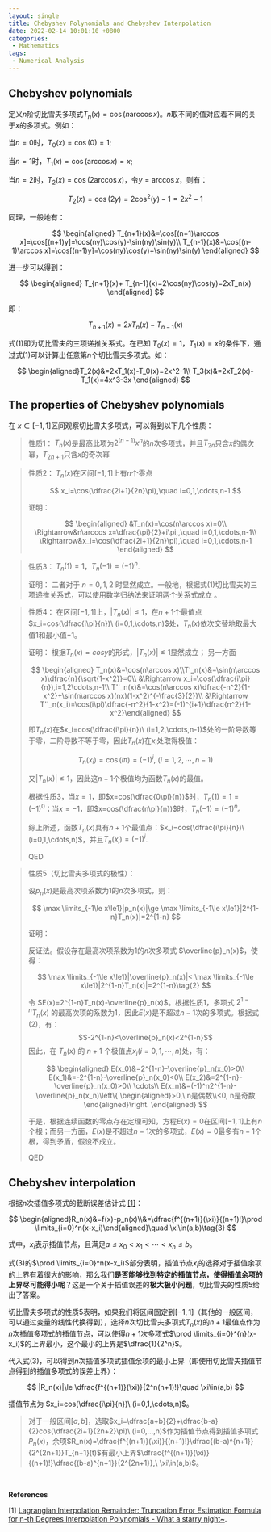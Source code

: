```yaml
---
layout: single
title: Chebyshev Polynomials and Chebyshev Interpolation
date: 2022-02-14 10:01:10 +0800
categories: 
 - Mathematics
tags: 
 - Numerical Analysis
---
```




## Chebyshev polynomials

定义$n$阶切比雪夫多项式$T_n(x)=\cos(n\arccos x)$。$n$取不同的值对应着不同的关于$x$的多项式。例如：

当$n=0$时，$T_0(x)=\cos(0)=1$;

当$n=1$时，$T_1(x)=\cos(\arccos x)=x$;

当$n=2$时，$T_2(x)=\cos(2\arccos x)$，令$y=\arccos x$，则有：

$$
T_2(x)=\cos(2y)=2\cos^2(y)-1=2x^2-1
$$

同理，一般地有：

$$
\begin{aligned}
 T_{n+1}(x)&=\cos[(n+1)\arccos x]=\cos[(n+1)y]=\cos(ny)\cos(y)-\sin(ny)\sin(y)\\
 T_{n-1}(x)&=\cos[(n-1)\arccos x]=\cos[(n-1)y]=\cos(ny)\cos(y)+\sin(ny)\sin(y)
 \end{aligned}
$$

进一步可以得到：

$$
\begin{aligned}
 T_{n+1}(x)+ T_{n-1}(x)=2\cos(ny)\cos(y)=2xT_n(x)
\end{aligned}
$$

即：

$$
T_{n+1}(x)=2xT_n(x)-T_{n-1}(x)\tag{1}
$$

式(1)即为切比雪夫的三项递推关系式。在已知 $T_0(x)=1$，$T_1(x)=x$的条件下，通过式(1)可以计算出任意第$n$个切比雪夫多项式。如：

$$
\begin{aligned}T_2(x)&=2xT_1(x)-T_0(x)=2x^2-1\\
T_3(x)&=2xT_2(x)-T_1(x)=4x^3-3x
\end{aligned}
$$

## The properties of Chebyshev polynomials

在 $x\in [-1,1]$区间观察切比雪夫多项式，可以得到以下几个性质：

>性质1：
>$T_n(x)$是最高此项为$2^{(n-1)}x^n$的$n$次多项式，并且$T_{2n}$只含$x$的偶次幂，$T_{2n+1}$只含$x$的奇次幂



>性质2：
>$T_n(x)$在区间$[-1, 1]$上有$n$个零点
>
>$$
>x_i=\cos(\dfrac{2i+1}{2n}\pi),\quad i=0,1,\cdots,n-1
>$$
>
>证明：
>
>$$
>\begin{aligned}
>&T_n(x)=\cos(n\arccos x)=0\\
>\Rightarrow&n\arccos x=\dfrac{\pi}{2}+i\pi,,\quad i=0,1,\cdots,n-1\\
>\Rightarrow&x_i=\cos(\dfrac{2i+1}{2n}\pi),\quad i=0,1,\cdots,n-1
>\end{aligned}
>$$
>



> 性质3：
> $T_n(1)=1$，$T_n(-1)=(-1)^n$.
>
> 
>
> 证明：
> 二者对于 $n=0,1,2$ 时显然成立。一般地，根据式(1)切比雪夫的三项递推关系式，可以使用数学归纳法来证明两个关系式成立 。 



>性质4：
>在区间$[-1,1]$上，$|T_n(x)|\le1$，在$n+1$个最值点$x_i=cos(\dfrac{i\pi}{n})\ (i=0,1,\cdots,n)$处，$T_n(x)$依次交替地取最大值$1$和最小值$-1$。
>
>证明：
>根据$T_n(x)=cosy$的形式，$|T_n(x)|\le1$显然成立；
>另一方面
>
>$$
>\begin{aligned}
>T_n(x)&=\cos(n\arccos x)\\T'_n(x)&=\sin(n\arccos x)\dfrac{n}{\sqrt{1-x^2}}=0\\ &\Rightarrow x_i=\cos(\dfrac{i\pi}{n}),i=1,2\cdots,n-1\\
>T''_n(x)&=\cos(n\arccos x)\dfrac{-n^2}{1-x^2}+\sin(n\arccos x)(nx)(1-x^2)^{-\frac{3}{2}}\\ &\Rightarrow T''_n(x_i)=\cos(i\pi)\dfrac{-n^2}{1-x^2}=(-1)^{i+1}\dfrac{n^2}{1-x^2}\end{aligned}
>$$
>
>即$T_n(x)$在$x_i=cos(\dfrac{i\pi}{n})\ (i=1,2,\cdots,n-1)$处的一阶导数等于零，二阶导数不等于零，因此$T_n(x)$在$x_i$处取得极值：
>
>$$T_n(x_i)=\cos(i\pi)=(-1)^i,\ (i=1,2,\cdots,n-1)$$
>
>又$\vert T_n(x)\vert\le 1$，因此这$n-1$个极值均为函数$T_n(x)$的最值。
>
>根据性质3，当$x=1$，即$x=cos(\dfrac{0\pi}{n})$时，$T_n(1)=1=(-1)^0$；当$x=-1$，即$x=cos(\dfrac{n\pi}{n})$时，$T_n(-1)=(-1)^n$。
>
>综上所述，函数$T_n(x)$具有$n+1$个最值点：$x_i=cos(\dfrac{i\pi}{n})\ (i=0,1,\cdots,n)$，并且$T_n(x_i)=(-1)^i$.
>
>QED



>性质5（切比雪夫多项式的极性）：
>
>设$p_n(x)$是最高次项系数为1的$n$次多项式，则：
>
>$$
>\max \limits_{-1\le x\le1}|p_n(x)|\ge \max \limits_{-1\le x\le1}|2^{1-n}T_n(x)|=2^{1-n}
>$$
>
>
>
>证明：
>
>反证法。假设存在最高次项系数为1的$n$次多项式 $\overline{p}_n(x)$，使得：
>
>$$
>\max \limits_{-1\le x\le1}|\overline{p}_n(x)|< \max \limits_{-1\le x\le1}|2^{1-n}T_n(x)|=2^{1-n}\tag{2}
>$$
>
>令 $E(x)=2^{1-n}T_n(x)-\overline{p}_n(x)$。根据性质1，多项式 $2^{1-n}T_n(x)$ 的最高次项的系数为$1$，因此$E(x)$是不超过$n-1$次的多项式。根据式(2)，有：$$-2^{1-n}<\overline{p}_n(x)<2^{1-n}$$ 因此，在 $T_n(x)$ 的 $n+1$ 个极值点$x_i(i=0,1,\cdots,n)$处，有：
>
>$$
>\begin{aligned}
>E(x_0)&=2^{1-n}-\overline{p}_n(x_0)>0\\
>E(x_1)&=-2^{1-n}-\overline{p}_n(x_0)<0\\
>E(x_2)&=2^{1-n}-\overline{p}_n(x_0)>0\\
>\cdots\\
>E(x_n)&=(-1)^n2^{1-n}-\overline{p}_n(x_n)\left\{ \begin{aligned}>0,\ n是偶数\\<0, n是奇数\end{aligned}\right. 
>\end{aligned}
>$$
>
>于是，根据连续函数的零点存在定理可知，方程$E(x)=0$在区间$[-1,1]$上有$n$个根；而另一方面，$E(x)$是不超过$n-1$次的多项式，$E(x)=0$最多有$n-1$个根，得到矛盾，假设不成立。
>
>QED


## Chebyshev interpolation

根据$n$次插值多项式的截断误差估计式 [[1]](#ref)：

$$
\begin{aligned}R_n(x)&=f(x)-p_n(x)\\&=\dfrac{f^{(n+1)}(\xi)}{(n+1)!}\prod \limits_{i=0}^n(x-x_i)\end{aligned}\quad \xi\in(a,b)\tag{3}
$$

式中，$x_i$表示插值节点，且满足$a\le x_0<x_1<\cdots<x_n\le b$。

式(3)的$\prod \limits_{i=0}^n(x-x_i)$部分表明，插值节点$x_i$的选择对于插值余项的上界有着很大的影响，那么我们**是否能够找到特定的插值节点，使得插值余项的上界尽可能得小呢**？这是一个关于插值误差的**极大极小问题**，切比雪夫的性质5给出了答案。

切比雪夫多项式的性质5表明，如果我们将区间固定到$[-1,1]$（其他的一般区间，可以通过变量的线性代换得到），选择$n$次切比雪夫多项式$T_n(x)$的$n+1$最值点作为$n$次插值多项式的插值节点，可以使得$n+1$次多项式$\prod \limits_{i=0}^{n}(x-x_i)$的上界最小，这个最小的上界是$\dfrac{1}{2^n}$。

代入式(3)，可以得到$n$次插值多项式插值余项的最小上界（即使用切比雪夫插值节点得到的插值多项式的误差上界）：

$$
|R_n(x)|\le \dfrac{f^{(n+1)}(\xi)}{2^n(n+1)!}\quad \xi\in(a,b)
$$

插值节点为 $x_i=cos(\dfrac{i\pi}{n})\ (i=0,1,\cdots,n)$。

> 对于一般区间$[a,b]$，选取$x_i=\dfrac{a+b}{2}+\dfrac{b-a}{2}cos(\dfrac{2i+1}{2n+2}\pi)\ (i=0,...,n)$作为插值节点得到插值多项式$P_n(x)$，余项$R_n(x)=\dfrac{f^{(n+1)}(\xi)}{(n+1)!}\dfrac{(b-a)^{n+1}}{2^{2n+1}}T_{n+1}(t)$有最小上界$\dfrac{f^{(n+1)}(\xi)}{(n+1)!}\dfrac{(b-a)^{n+1}}{2^{2n+1}},\ \xi\in(a,b)$。

<br>

<div id="ref"></div>

**References**

[1] [Lagrangian Interpolation Remainder: Truncation Error Estimation Formula for n-th Degrees Interpolation Polynomials - What a starry night~](https://helloworld-1017.github.io/2022-02-14/14-45-27.html).

